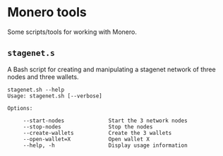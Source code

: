 # Monero tools

Some scripts/tools for working with Monero.

## `stagenet.s`

A Bash script for creating and manipulating a stagenet network of three
nodes and three wallets.

```
stagenet.sh --help
Usage: stagenet.sh [--verbose]

Options:

     --start-nodes              Start the 3 network nodes
     --stop-nodes               Stop the nodes
     --create-wallets           Create the 3 wallets
     --open-wallet=X            Open wallet X
     --help, -h                 Display usage information
```
